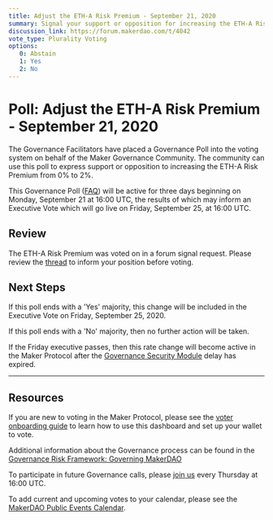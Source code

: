 ```yaml
---
title: Adjust the ETH-A Risk Premium - September 21, 2020
summary: Signal your support or opposition for increasing the ETH-A Risk Premium to from 0% to 2%
discussion_link: https://forum.makerdao.com/t/4042
vote_type: Plurality Voting
options:
   0: Abstain
   1: Yes
   2: No
---
```

# Poll: Adjust the ETH-A Risk Premium - September 21, 2020

The Governance Facilitators have placed a Governance Poll into the voting system on behalf of the Maker Governance Community. The community can use this poll to express support or opposition to increasing the ETH-A Risk Premium from 0% to 2%.

This Governance Poll ([FAQ](https://community-development.makerdao.com/makerdao-scd-faqs/scd-faqs/governance)) will be active for three days beginning on Monday, September 21 at 16:00 UTC, the results of which may inform an Executive Vote which will go live on Friday, September 25, at 16:00 UTC.

## Review

The ETH-A Risk Premium was voted on in a forum signal request. Please review the [thread](https://forum.makerdao.com/t/signal-request-increase-eth-a-risk-premium-september-2020/4042) to inform your position before voting.

## Next Steps

If this poll ends with a 'Yes' majority, this change will be included in the Executive Vote on Friday, September 25, 2020.

If this poll ends with a 'No' majority, then no further action will be taken.

If the Friday executive passes, then this rate change will become active in the Maker Protocol after the [Governance Security Module](https://forum.makerdao.com/tag/govsec-module) delay has expired.

---

## Resources

If you are new to voting in the Maker Protocol, please see the [voter onboarding guide](https://community-development.makerdao.com/onboarding/voter-onboarding) to learn how to use this dashboard and set up your wallet to vote.

Additional information about the Governance process can be found in the [Governance Risk Framework: Governing MakerDAO](https://community-development.makerdao.com/governance/governance-risk-framework)

To participate in future Governance calls, please [join us](https://community-development.makerdao.com/governance/governance-and-risk-meetings) every Thursday at 16:00 UTC.

To add current and upcoming votes to your calendar, please see the [MakerDAO Public Events Calendar](https://calendar.google.com/calendar/embed?src=makerdao.com_3efhm2ghipksegl009ktniomdk%40group.calendar.google.com&ctz=America%2FLos_Angeles).
